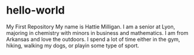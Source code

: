 # hello-world
My First Repository 
My name is Hattie Milligan. I am a senior at Lyon, majoring in chemistry with minors in business and mathematics. I am from Arkansas and love the outdoors. I spend a lot of time either in the gym, hiking, walking my dogs, or playin some type of sport. 
